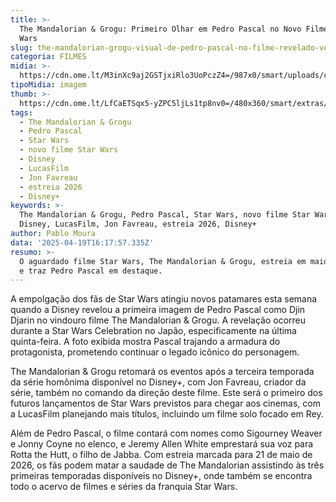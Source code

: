 ```yaml
---
title: >-
  The Mandalorian & Grogu: Primeiro Olhar em Pedro Pascal no Novo Filme Star
  Wars
slug: the-mandalorian-grogu-visual-de-pedro-pascal-no-filme-revelado-veja
categoria: FILMES
midia: >-
  https://cdn.ome.lt/M3inXc9aj2GSTjxiRlo3UoPczZ4=/987x0/smart/uploads/conteudo/fotos/mandalorian_pm9y59A.jpg
tipoMidia: imagem
thumb: >-
  https://cdn.ome.lt/LfCaETSqx5-yZPC5ljLs1tp8nv0=/480x360/smart/extras/conteudos/mandalorian_D7nDrBA.jpg
tags:
  - The Mandalorian & Grogu
  - Pedro Pascal
  - Star Wars
  - novo filme Star Wars
  - Disney
  - LucasFilm
  - Jon Favreau
  - estreia 2026
  - Disney+
keywords: >-
  The Mandalorian & Grogu, Pedro Pascal, Star Wars, novo filme Star Wars,
  Disney, LucasFilm, Jon Favreau, estreia 2026, Disney+
author: Pablo Moura
data: '2025-04-19T16:17:57.335Z'
resumo: >-
  O aguardado filme Star Wars, The Mandalorian & Grogu, estreia em maio de 2026
  e traz Pedro Pascal em destaque.
---
```


A empolgação dos fãs de Star Wars atingiu novos patamares esta semana quando a Disney revelou a primeira imagem de Pedro Pascal como Djin Djarin no vindouro filme The Mandalorian & Grogu. A revelação ocorreu durante a Star Wars Celebration no Japão, especificamente na última quinta-feira. A foto exibida mostra Pascal trajando a armadura do protagonista, prometendo continuar o legado icônico do personagem.

<blockquote class="twitter-tweet"><a href="https://twitter.com/user/status/1913419892671361174"></a></blockquote>

The Mandalorian & Grogu retomará os eventos após a terceira temporada da série homônima disponível no Disney+, com Jon Favreau, criador da série, também no comando da direção deste filme. Este será o primeiro dos futuros lançamentos de Star Wars previstos para chegar aos cinemas, com a LucasFilm planejando mais títulos, incluindo um filme solo focado em Rey.

Além de Pedro Pascal, o filme contará com nomes como Sigourney Weaver e Jonny Coyne no elenco, e Jeremy Allen White emprestará sua voz para Rotta the Hutt, o filho de Jabba. Com estreia marcada para 21 de maio de 2026, os fãs podem matar a saudade de The Mandalorian assistindo às três primeiras temporadas disponíveis no Disney+, onde também se encontra todo o acervo de filmes e séries da franquia Star Wars.
